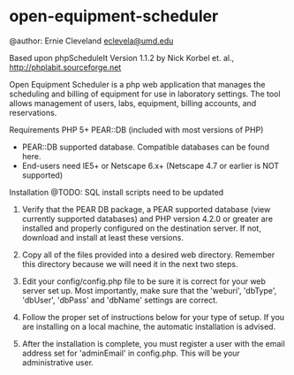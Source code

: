 open-equipment-scheduler
========================
@author: Ernie Cleveland <eclevela@umd.edu>

Based upon phpScheduleIt Version 1.1.2 by Nick Korbel et. al., http://phplabit.sourceforge.net

Open Equipment Scheduler is a php web application that manages the scheduling and 
billing of equipment for use in laboratory settings.  The tool allows management 
of users, labs, equipment, billing accounts, and reservations.  

Requirements
PHP 5+
PEAR::DB (included with most versions of PHP)
- PEAR::DB supported database. Compatible databases can be found here. 
- End-users need IE5+ or Netscape 6.x+ (Netscape 4.7 or earlier is NOT supported)

Installation
@TODO: SQL install scripts need to be updated
1) Verify that the PEAR DB package, a PEAR supported database (view currently supported databases) and PHP version 4.2.0 or greater are installed and properly configured on the destination server. If not, download and install at least these versions.

2) Copy all of the files provided into a desired web directory. Remember this directory because we will need it in the next two steps.

3) Edit your config/config.php file to be sure it is correct for your web server set up. Most importantly, make sure that the 'weburi', 'dbType', 'dbUser', 'dbPass' and 'dbName' settings are correct.

4) Follow the proper set of instructions below for your type of setup. If you are installing on a local machine, the automatic installation is advised.

5) After the installation is complete, you must register a user with the email address set for 'adminEmail' in config.php. This will be your administrative user.
